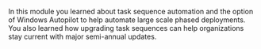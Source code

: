 In this module you learned about task sequence automation and the option of Windows Autopilot to help automate large scale phased deployments. You also learned how upgrading task sequences can help organizations stay current with major semi-annual updates.